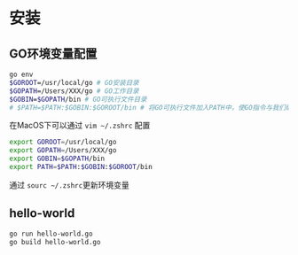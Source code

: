 # 安装

## GO环境变量配置
```bash
go env
$GOROOT=/usr/local/go # GO安装目录
$GOPATH=/Users/XXX/go # GO工作目录
$GOBIN=$GOPATH/bin # GO可执行文件目录
# $PATH=$PATH:$GOBIN:$GOROOT/bin # 将GO可执行文件加入PATH中，使GO指令与我们编写的GO应用可以全局调用 
```
在MacOS下可以通过 `vim ~/.zshrc` 配置
```bash
export GOROOT=/usr/local/go
export GOPATH=/Users/XXX/go
export GOBIN=$GOPATH/bin
export PATH=$PATH:$GOBIN:$GOROOT/bin
```
通过 `sourc ~/.zshrc`更新环境变量

## hello-world
```bash
go run hello-world.go
go build hello-world.go
```

